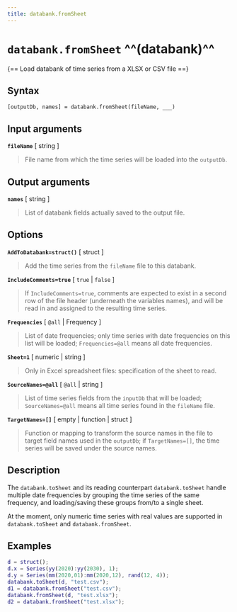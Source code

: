 ```yaml
---
title: databank.fromSheet
---
```


# `databank.fromSheet` ^^(databank)^^

{== Load databank of time series from a XLSX or CSV file ==}


## Syntax 

    [outputDb, names] = databank.fromSheet(fileName, ___)


## Input arguments 


__`fileName`__ [ string ]
> 
> File name from which the time series will be loaded into the `outputDb`.
> 


## Output arguments 


__`names`__ [ string ]
> 
> List of databank fields actually saved to the output file.
> 


## Options 


__`AddToDatabank=struct()`__ [ struct ]
> 
> Add the time series from the `fileName` file to this databank.
> 


__`IncludeComments=true`__ [ `true` | `false` ]
> 
> If `IncludeComments=true`, comments are expected to exist in a second
> row of the file header (underneath the variables names), and will be
> read in and assigned to the resulting time series.
> 


__`Frequencies`__ [ `@all` | Frequency ]
> 
> List of date frequencies; only time series with date frequencies on this
> list will be loaded; `Frequencies=@all` means all date frequencies.
> 


__`Sheet=1`__ [ numeric | string ]
> 
> Only in Excel spreadsheet files: specification of the sheet to read.
> 


__`SourceNames=@all`__ [ `@all` | string ]
> 
> List of time series fields from the `inputDb` that will be loaded;
> `SourceNames=@all` means all time series found in the `fileName` file.
> 


__`TargetNames=[]`__ [ empty | function | struct ]
> 
> Function or mapping to transform the source names in the file to target
> field names used in the `outputDb`; if `TargetNames=[]`, the time series will be
> saved under the source names.
> 


## Description 

The `databank.toSheet` and its reading counterpart `databank.toSheet`
handle multiple date frequencies by grouping the time series of the same
frequency, and loading/saving these groups from/to a single sheet.

At the moment, only numeric time series with real values are supported in
`databank.toSheet` and `databank.fromSheet`.


## Examples

```matlab
d = struct();
d.x = Series(yy(2020):yy(2030), 1);
d.y = Series(mm(2020,01):mm(2020,12), rand(12, 4));
databank.toSheet(d, "test.csv");
d1 = databank.fromSheet("test.csv");
databank.fromSheet(d, "test.xlsx");
d2 = databank.fromSheet("test.xlsx");
```

